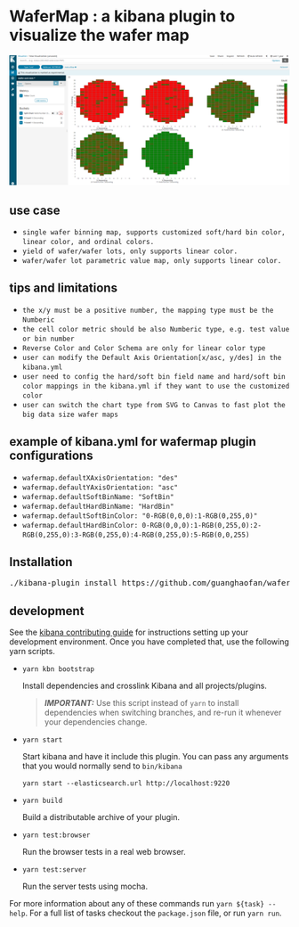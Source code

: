 # WaferMap : a kibana plugin to visualize the wafer map

![wafermap](wafermap.png)

## use case
  - `single wafer binning map, supports customized soft/hard bin color, linear color, and ordinal colors.`
  - `yield of wafer/wafer lots, only supports linear color.`
  - `wafer/wafer lot parametric value map, only supports linear color.`
  
## tips and limitations 
  - `the x/y must be a positive number, the mapping type must be the Numberic`
  - `the cell color metric should be also Numberic type, e.g. test value or bin number`
  - `Reverse Color and Color Schema are only for linear color type`
  - `user can modify the Default Axis Orientation[x/asc, y/des] in the kibana.yml`
  - `user need to config the hard/soft bin field name and hard/soft bin color mappings in the kibana.yml if they want to use the customized color`
  - `user can switch the chart type from SVG to Canvas to fast plot the big data size wafer maps`
## example of kibana.yml for wafermap plugin configurations
  - `wafermap.defaultXAxisOrientation: "des"`
  - `wafermap.defaultYAxisOrientation: "asc"`
  - `wafermap.defaultSoftBinName: "SoftBin"`
  - `wafermap.defaultHardBinName: "HardBin"`
  - `wafermap.defaultSoftBinColor: "0-RGB(0,0,0):1-RGB(0,255,0)"`
  - `wafermap.defaultHardBinColor: 0-RGB(0,0,0):1-RGB(0,255,0):2-RGB(0,255,0):3-RGB(0,255,0):4-RGB(0,255,0):5-RGB(0,0,255)`
  
## Installation
<pre>
./kibana-plugin install https://github.com/guanghaofan/wafermap/releases/releases/download/6.x.x/kibana-xlsx-import-6.x.x.zip
</pre>

## development

See the [kibana contributing guide](https://github.com/elastic/kibana/blob/master/CONTRIBUTING.md) for instructions setting up your development environment. Once you have completed that, use the following yarn scripts.

  - `yarn kbn bootstrap`

    Install dependencies and crosslink Kibana and all projects/plugins.

    > ***IMPORTANT:*** Use this script instead of `yarn` to install dependencies when switching branches, and re-run it whenever your dependencies change.

  - `yarn start`

    Start kibana and have it include this plugin. You can pass any arguments that you would normally send to `bin/kibana`

      ```
      yarn start --elasticsearch.url http://localhost:9220
      ```

  - `yarn build`

    Build a distributable archive of your plugin.

  - `yarn test:browser`

    Run the browser tests in a real web browser.

  - `yarn test:server`

    Run the server tests using mocha.

For more information about any of these commands run `yarn ${task} --help`. For a full list of tasks checkout the `package.json` file, or run `yarn run`.

